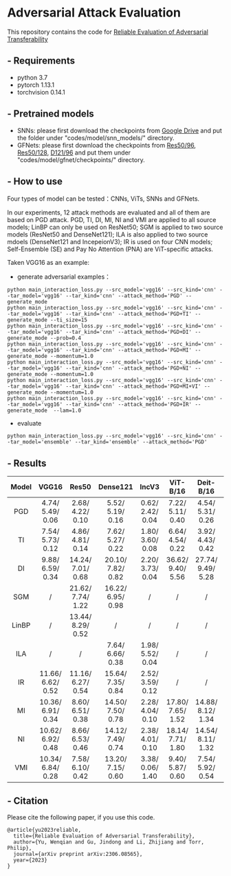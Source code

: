 
# Adversarial Attack Evaluation
This repository contains the code for [	
Reliable Evaluation of Adversarial Transferability
](http://arxiv.org/abs/2306.08565)

## - Requirements
- python 3.7
- pytorch 1.13.1
- torchvision 0.14.1

## - Pretrained models
- SNNs: please first download the checkpoints from [Google Drive](https://drive.google.com/drive/folders/1vwNx4xTF6EG_Brbu-6mGkgC2HcfgtBTe) and put the folder under "codes/model/snn_models/" directory.
- GFNets: please first download the checkpoints from [Res50/96](https://drive.google.com/file/d/1Iun8o4o7cQL-7vSwKyNfefOgwb9-o9kD/view?usp=sharing), [Res50/128](https://drive.google.com/file/d/1cEj0dXO7BfzQNd5fcYZOQekoAe3_DPia/view?usp=sharing), [D121/96](https://drive.google.com/file/d/1UflIM29Npas0rTQSxPqwAT6zHbFkQq6R/view?usp=sharing) and put them under "codes/model/gfnet/checkpoints/" directory. 
## - How to use

Four types of model can be tested：CNNs, ViTs, SNNs and GFNets.

In our experiments, 12 attack methods are evaluated and all of them are based on PGD attack. PGD, TI, DI, MI, NI and VMI are applied to all source models; LinBP can only be used on ResNet50; SGM is applied to two source models (ResNet50 and DenseNet121); ILA is also applied to two source mdoels (DenseNet121 and IncepeionV3); IR is used on four CNN models; Self-Ensemble (SE) and Pay No Attention (PNA) are ViT-specific attacks.

Taken VGG16 as an example: 

- generate adversarial examples：

```
python main_interaction_loss.py --src_model='vgg16' --src_kind='cnn' --tar_model='vgg16' --tar_kind='cnn' --attack_method='PGD' --generate_mode
python main_interaction_loss.py --src_model='vgg16' --src_kind='cnn' --tar_model='vgg16' --tar_kind='cnn' --attack_method='PGD+TI' --generate_mode --ti_size=15
python main_interaction_loss.py --src_model='vgg16' --src_kind='cnn' --tar_model='vgg16' --tar_kind='cnn' --attack_method='PGD+DI' --generate_mode --prob=0.4
python main_interaction_loss.py --src_model='vgg16' --src_kind='cnn' --tar_model='vgg16' --tar_kind='cnn' --attack_method='PGD+MI' --generate_mode --momentum=1.0
python main_interaction_loss.py --src_model='vgg16' --src_kind='cnn' --tar_model='vgg16' --tar_kind='cnn' --attack_method='PGD+NI' --generate_mode --momentum=1.0
python main_interaction_loss.py --src_model='vgg16' --src_kind='cnn' --tar_model='vgg16' --tar_kind='cnn' --attack_method='PGD+MI+VI' --generate_mode --momentum=1.0
python main_interaction_loss.py --src_model='vgg16' --src_kind='cnn' --tar_model='vgg16' --tar_kind='cnn' --attack_method='PGD+IR' --generate_mode  --lam=1.0
```

- evaluate
```
python main_interaction_loss.py --src_model='vgg16' --src_kind='cnn' --tar_model='ensemble' --tar_kind='ensemble' --attack_method='PGD'
```

## - Results
  
| Model | VGG16 | Res50 | Dense121 | IncV3 | ViT-B/16 | Deit-B/16 | Swin-B/4/7 | Avg |
| :----: | :----: | :----: | :----: | :----: | :---: | :---: | :------: | :------: |
| PGD | 4.74/<br>5.49/<br>0.06 | 2.68/<br>4.22/<br>0.10 | 5.52/<br>5.19/<br>0.16 | 0.62/<br>2.42/<br>0.04 | 7.22/<br>5.11/<br>0.40 | 4.54/<br>5.31/<br>0.26 | 0.76/<br>2.66/<br>0.06 | 3.73/<br>4.34/<br>0.15 |
| TI | 7.54/<br>5.73/<br>0.12 | 4.86/<br>4.81/<br>0.14 | 7.62/<br>5.27/<br>0.22 | 1.80/<br>3.60/<br>0.08 | 6.64/<br>4.54/<br>0.22 | 3.92/<br>4.43/<br>0.42 | 3.72/<br>3.99/<br>0.34 | 5.16/<br>4.62/<br>0.22 |
| DI | 9.88/<br>6.59/<br>0.34 | 14.24/<br>7.01/<br>0.68 | 20.10/<br>7.82/<br>0.82 | 2.20/<br>3.73/<br>0.04 | 36.62/<br>9.40/<br>5.56 | 27.74/<br>9.49/<br>5.28 | 10.40/<br>5.45/<br>1.08 | 17.31/<br>7.07/<br>1.97 |
| SGM | /<br>| 21.62/<br>7.74/<br>1.22 | 16.22/<br>6.95/<br>0.98 | /<br>| /<br>| /<br>| /<br>| 18.92/<br>7.345/<br>1.71 |
| LinBP | /<br>| 13.44/<br>8.29/<br>0.52 | /<br>| /<br>| /<br>| /<br>| /<br>| 13.44/<br>8.29/<br>0.52 |
| ILA | /<br>| /<br>| 7.64/<br>6.66/<br>0.38 | 1.98/<br>5.52/<br>0.04 | /<br>| /<br>| /<br>| 4.81/<br>6.09/<br>0.21 |
| IR | 11.66/<br>6.62/<br>0.52 | 11.16/<br>6.27/<br>0.54 | 15.64/<br>7.35/<br>0.84 | 2.52/<br>3.59/<br>0.12 | /<br>| /<br>| /<br>| 10.25/<br>5.96/<br>0.51 |
| MI | 10.36/<br>6.91/<br>0.34 | 8.60/<br>6.51/<br>0.38 | 14.50/<br>7.50/<br>0.78 | 2.28/<br>4.04/<br>0.10 | 17.80/<br>7.65/<br>1.52 | 14.88/<br>8.12/<br>1.34 | 3.96/<br>4.55/<br>0.30 | 10.34/<br>6.47/<br>0.68 |
| NI | 10.62/<br>6.92/<br>0.48 | 8.66/<br>6.53/<br>0.46 | 14.12/<br>7.49/<br>0.74 | 2.38/<br>4.01/<br>0.10 | 18.14/<br>7.71/<br>1.80 | 14.54/<br>8.11/<br>1.32 | 4.12/<br>4.57/<br>0.28 | 10.37/<br>6.48/<br>0.74 |
| VMI | 10.34/<br>6.84/<br>0.28 | 7.58/<br>6.10/<br>0.42 | 13.20/<br>7.15/<br>0.60 | 3.38/<br>0.06/<br>1.40 | 9.40/<br>5.87/<br>0.60 | 7.54/<br>5.92/<br>0.54 | 3.86/<br>4.47/<br>0.32 | 7.9/<br>5.20/<br>0.59 |

## - Citation

Please cite the following paper, if you use this code.

```
@article{yu2023reliable,
  title={Reliable Evaluation of Adversarial Transferability},
  author={Yu, Wenqian and Gu, Jindong and Li, Zhijiang and Torr, Philip},
  journal={arXiv preprint arXiv:2306.08565},
  year={2023}
}
```
